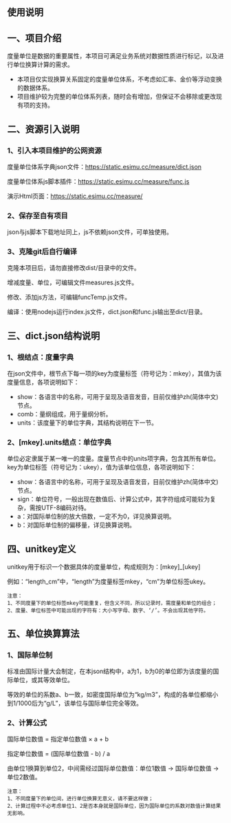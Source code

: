 使用说明
---
## 一、项目介绍

度量单位是数据的重要属性，本项目可满足业务系统对数据性质进行标记，以及进行单位换算计算的需求。

* 本项目仅实现换算关系固定的度量单位体系，不考虑如汇率、金价等浮动变换的数据体系。
* 项目维护较为完整的单位体系列表，随时会有增加，但保证不会移除或更改现有项的支持。

## 二、资源引入说明

### 1、引入本项目维护的公网资源

度量单位体系字典json文件：<https://static.esimu.cc/measure/dict.json>

度量单位体系js脚本插件：<https://static.esimu.cc/measure/func.js>

演示Html页面：<https://static.esimu.cc/measure/>

### 2、保存至自有项目

json与js脚本下载地址同上，js不依赖json文件，可单独使用。

### 3、克隆git后自行编译

克隆本项目后，请勿直接修改dist/目录中的文件。

增减度量、单位，可编辑文件measures.js文件。

修改、添加js方法，可编辑funcTemp.js文件。

编译：使用nodejs运行index.js文件，dict.json和func.js输出至dict/目录。

## 三、dict.json结构说明
### 1、根结点：度量字典

在json文件中，根节点下每一项的key为度量标签（符号记为：mkey），其值为该度量信息，各项说明如下：

* show：各语言中的名称，可用于呈现及语音发音，目前仅维护zh(简体中文)节点。
* comb：量纲组成，用于量纲分析。
* units：该度量下的单位字典，其结构说明在下一节。

### 2、[mkey].units结点：单位字典

单位必定隶属于某一唯一的度量。度量节点中的units项字典，包含其所有单位。key为单位标签（符号记为：ukey），值为该单位信息，各项说明如下：

* show：各语言中的名称，可用于呈现及语音发音，目前仅维护zh(简体中文)节点。
* sign：单位符号，一般出现在数值后、计算公式中，其字符组成可能较为复杂，需按UTF-8编码对待。
* a：对国际单位制的放大倍数，一定不为0，详见换算说明。
* b：对国际单位制的偏移量，详见换算说明。

## 四、unitkey定义
unitkey用于标识一个数据具体的度量单位，构成规则为：\[mkey]\_\[ukey]

例如：“length_cm”中，“length”为度量标签mkey，“cm”为单位标签ukey。

```
注意：
1、不同度量下的单位标签mkey可能重复，但含义不同，所以记录时，需度量和单位的组合；
2、度量、单位标签中可能出现的字符有：大小写字母、数字、‘/’。不会出现其他字符。

```

## 五、单位换算算法

### 1、国际单位制

标准由国际计量大会制定，在本json结构中，a为1，b为0的单位即为该度量的国际单位，或其等效单位。

等效的单位的系数a、b一致，如密度国际单位为“kg/m3”，构成的各单位都缩小到1/1000后为“g/L”，该单位与国际单位完全等效。

### 2、计算公式

国际单位数值 = 指定单位数值 × a + b

指定单位数值 = (国际单位数值 - b) / a

由单位1换算到单位2，中间需经过国际单位数值：单位1数值 -> 国际单位数值 -> 单位2数值。

```
注意：
1、不同度量下的单位间，进行单位换算无意义，请不要这样做；
2、计算过程中不必考虑单位1、2是否本身就是国际单位，因为国际单位的系数对数值计算结果无影响。

```